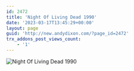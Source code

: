 ```yaml
---
id: 2472
title: 'Night Of Living Dead 1990'
date: '2023-03-17T13:45:29+00:00'
layout: page
guid: 'http://new.andydixon.com/?page_id=2472'
trx_addons_post_views_count:
    - '1'
---
```


![Night Of Living Dead 1990](https://i0.wp.com/assets.g8x2.ldn.idrivee2-23.com/posters/Night%20Of%20Living%20Dead%201990%2001.jpg?w=1200&ssl=1 "Night Of Living Dead 1990")